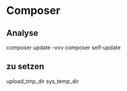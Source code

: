 # Composer

## Analyse

composer update -vvv
composer self-update

## zu setzen

upload_tmp_dir
sys_temp_dir